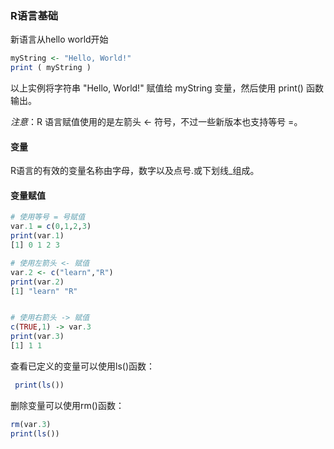 ### R语言基础
新语言从hello world开始
```R
myString <- "Hello, World!"
print ( myString )
```
以上实例将字符串 "Hello, World!" 赋值给 myString 变量，然后使用 print() 函数输出。

*注意*：R 语言赋值使用的是左箭头 <- 符号，不过一些新版本也支持等号 =。
#### 变量
R语言的有效的变量名称由字母，数字以及点号.或下划线_组成。
#### 变量赋值
```R
# 使用等号 = 号赋值
var.1 = c(0,1,2,3)
print(var.1)
[1] 0 1 2 3

# 使用左箭头 <- 赋值
var.2 <- c("learn","R")  
print(var.2)
[1] "learn" "R"


# 使用右箭头 -> 赋值
c(TRUE,1) -> var.3
print(var.3)
[1] 1 1         
```
查看已定义的变量可以使用ls()函数：
```R
 print(ls())
```
删除变量可以使用rm()函数：
```R
rm(var.3)
print(ls())
```